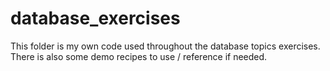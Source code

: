 # database_exercises

This folder is my own code used throughout the database topics exercises.
There is also some demo recipes to use / reference if needed.
